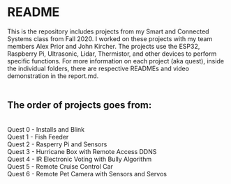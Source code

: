 # README
This is the repository includes projects from my Smart and Connected Systems class from Fall 2020. I worked on these projects with my team members Alex Prior and John Kircher. The projects use the ESP32, Raspberry Pi, Ultrasonic, Lidar, Thermistor, and other devices to perform specific functions. For more information on each project (aka quest), inside the individual folders, there are respective READMEs and video demonstration in the report.md. 
<br>
<br>
## The order of projects goes from:
<br>
Quest 0 - Installs and Blink
<br>
Quest 1 - Fish Feeder
<br>
Quest 2 - Rasperry Pi and Sensors
<br>
Quest 3 - Hurricane Box with Remote Access DDNS
<br>
Quest 4 - IR Electronic Voting with Bully Algorithm
<br>
Quest 5 - Remote Cruise Control Car
<br>
Quest 6 - Remote Pet Camera with Sensors and Servos
